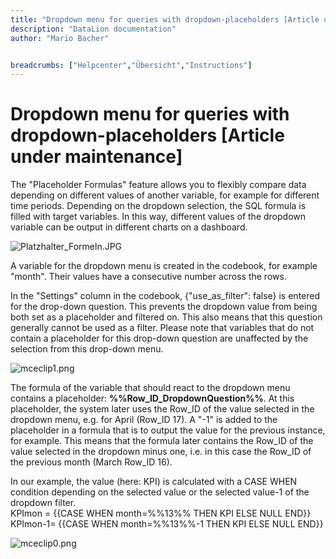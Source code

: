 ```yaml
---
title: "Dropdown menu for queries with dropdown-placeholders [Article under maintenance]"
description: "DataLion documentation"
author: "Mario Bacher"


breadcrumbs: ["Helpcenter","Übersicht","Instructions"]
---
```


# Dropdown menu for queries with dropdown-placeholders [Article under maintenance]

The "Placeholder Formulas" feature allows you to flexibly compare data depending on different values of another variable, for example for different time periods. Depending on the dropdown selection, the SQL formula is filled with target variables. In this way, different values of the dropdown variable can be output in different charts on a dashboard.

![Platzhalter_Formeln.JPG](/img/87687173.jpg)

A variable for the dropdown menu is created in the codebook, for example "month". Their values have a consecutive number across the rows.

In the "Settings" column in the codebook, {"use\_as\_filter": false} is entered for the drop-down question. This prevents the dropdown value from being both set as a placeholder and filtered on. This also means that this question generally cannot be used as a filter. Please note that variables that do not contain a placeholder for this drop-down question are unaffected by the selection from this drop-down menu.

![mceclip1.png](/img/87687180.png)

The formula of the variable that should react to the dropdown menu contains a placeholder: **%%Row\_ID\_DropdownQuestion%%**. At this placeholder, the system later uses the Row\_ID of the value selected in the dropdown menu, e.g. for April (Row\_ID 17). A "-1" is added to the placeholder in a formula that is to output the value for the previous instance, for example. This means that the formula later contains the Row\_ID of the value selected in the dropdown minus one, i.e. in this case the Row\_ID of the previous month (March Row\_ID 16).

In our example, the value (here: KPI) is calculated with a CASE WHEN condition depending on the selected value or the selected value-1 of the dropdown filter.  
KPImon = {{CASE WHEN month=%%13%% THEN KPI ELSE NULL END}}  
KPImon-1= {{CASE WHEN month=%%13%%-1 THEN KPI ELSE NULL END}}

![mceclip0.png](/img/87687186.png)
